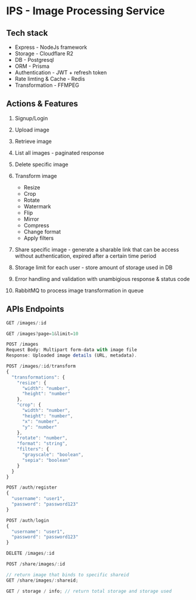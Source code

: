 # IPS - Image Processing Service

## Tech stack

- Express - NodeJs framework
- Storage - Cloudflare R2
- DB - Postgresql
- ORM - Prisma
- Authentication - JWT + refresh token
- Rate limting & Cache - Redis
- Transformation - FFMPEG

## Actions & Features

1. Signup/Login
2. Upload image
3. Retrieve image
4. List all images - paginated response
5. Delete specific image
6. Transform image
   - Resize
   - Crop
   - Rotate
   - Watermark
   - Flip
   - Mirror
   - Compress
   - Change format
   - Apply filters
7. Share specific image - generate a sharable link that can be access without authentication, expired after a certain time period

8. Storage limit for each user - store amount of storage used in DB

9. Error handling and validation with unambigious response & status code
10. RabbitMQ to process image transformation in queue

## APIs Endpoints

```js
GET /images/:id
```

```js
GET /images?page=1&limit=10
```

```js
POST /images
Request Body: Multipart form-data with image file
Response: Uploaded image details (URL, metadata).
```

```js
POST /images/:id/transform
{
  "transformations": {
    "resize": {
      "width": "number",
      "height": "number"
    },
    "crop": {
      "width": "number",
      "height": "number",
      "x": "number",
      "y": "number"
    },
    "rotate": "number",
    "format": "string",
    "filters": {
      "grayscale": "boolean",
      "sepia": "boolean"
    }
  }
}
```

```js
POST /auth/register
{
  "username": "user1",
  "password": "password123"
}
```

```js
POST /auth/login
{
  "username": "user1",
  "password": "password123"
}
```

```js
DELETE /images/:id
```

```js
POST /share/images/:id
```

```js
// return image that binds to specific shareid
GET /share/images/:shareid;
```

```js
GET / storage / info; // return total storage and storage used
```
